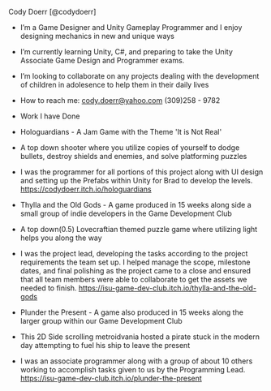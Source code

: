 Cody Doerr [@codydoerr]
- I’m a Game Designer and Unity Gameplay Programmer and I enjoy designing mechanics in new and unique ways
- I’m currently learning Unity, C#, and preparing to take the Unity Associate Game Design and Programmer exams.
- I’m looking to collaborate on any projects dealing with the development of children in adolesence to help them in their daily lives
- How to reach me: 
     cody.doerr@yahoo.com
     (309)258 - 9782


- Work I have Done
-   Hologuardians - A Jam Game with the Theme 'It is Not Real'
-   A top down shooter where you utilize copies of yourself to dodge bullets, destroy shields and enemies, and solve platforming puzzles
-   I was the programmer for all portions of this project along with UI design and setting up the Prefabs within Unity for Brad to develop the levels.
     https://codydoerr.itch.io/hologuardians

-   Thylla and the Old Gods - A game produced in 15 weeks along side a small group of indie developers in the Game Development Club
-   A top down(0.5) Lovecraftian themed puzzle game where utilizing light helps you along the way
-   I was the project lead, developing the tasks according to the project requirements the team set up. I helped manage the scope, milestone dates, and final polishing as the project came to a close and ensured that all team members were able to collaborate to get the assets we needed to finish.
     https://isu-game-dev-club.itch.io/thylla-and-the-old-gods

-   Plunder the Present - A game also produced in 15 weeks along the larger group within our Game Development Club
-   This 2D Side scrolling metroidvania hosted a pirate stuck in the modern day attempting to fuel his ship to leave the present
-   I was an associate programmer along with a group of about 10 others working to accomplish tasks given to us by the Programming Lead.
     https://isu-game-dev-club.itch.io/plunder-the-present
<!---
codydoerr/codydoerr is a ✨ special ✨ repository because its `README.md` (this file) appears on your GitHub profile.
You can click the Preview link to take a look at your changes.
--->
